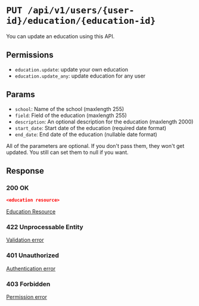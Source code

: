 # `PUT /api/v1/users/{user-id}/education/{education-id}`
You can update an education using this API.


## Permissions

- `education.update`: update your own education
- `education.update_any`: update education for any user

## Params

- `school`: Name of the school (maxlength 255)
- `field`: Field of the education (maxlength 255)
- `description`: An optional description for the education (maxlength 2000)
- `start_date`: Start date of the education (required date format)
- `end_date`: End date of the education (nullable date format)

All of the parameters are optional. If you don't pass them, they won't get updated.
You still can set them to null if you want.

## Response

### 200 OK

```json
<education resource>
```

[Education Resource](../../resources/education.md)

### 422 Unprocessable Entity
 [Validation error](../../validation-errors.md)

### 401 Unauthorized
 [Authentication error](../../authentication-errors.md)

### 403 Forbidden
 [Permission error](../../permission-errors.md)
